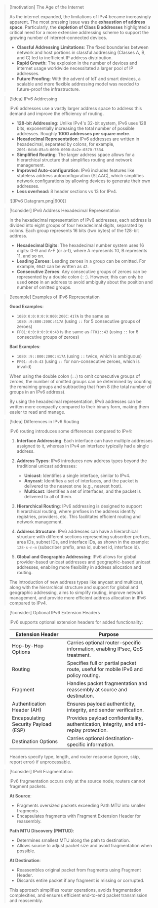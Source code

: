 > [!motivation] The Age of the Internet
> 
> As the internet expanded, the limitations of IPv4 became increasingly apparent. The most pressing issue was the **exhaustion of address space**. Particularly, the **depletion of Class B addresses** highlighted a critical need for a more extensive addressing scheme to support the growing number of internet-connected devices.
> 
> - **Classful Addressing Limitations**: The fixed boundaries between network and host portions in classful addressing (Classes A, B, and C) led to inefficient IP address distribution.
> - **Rapid Growth**: The explosion in the number of devices and internet usage worldwide necessitated a larger pool of IP addresses.
> - **Future Proofing**: With the advent of IoT and smart devices, a scalable and more flexible addressing model was needed to future-proof the infrastructure.
 
> [!idea] IPv6 Addressing
> 
> IPv6 addresses use  a vastly larger address space to address this demand and improve the efficiency of routing.
> 
> - **128-bit Addressing**: Unlike IPv4's 32-bit system, IPv6 uses 128 bits, exponentially increasing the total number of possible addresses. Roughly **1000 addresses per square metre**.
> - **Hexadecimal Representation**: IPv6 addresses are written in hexadecimal, separated by colons, for example, `2001:0db8:85a3:0000:0000:8a2e:0370:7334`. 
> - **Simplified Routing**: The larger address space allows for a hierarchical structure that simplifies routing and network management.
> - **Improved Auto-configuration**: IPv6 includes features like stateless address autoconfiguration (SLAAC), which simplifies network configurations by allowing devices to generate their own addresses.
> - **Less overhead:** 8 header sections vs 13 for IPv4.
> 
> ![[IPv6 Datagram.png|600]]

> [!consider] IPv6 Address Hexadecimal Representation
>
> In the hexadecimal representation of IPv6 addresses, each address is divided into eight groups of four hexadecimal digits, separated by colons. Each group represents 16 bits (two bytes) of the 128-bit address.
>
> - **Hexadecimal Digits**: The hexadecimal number system uses 16 digits: 0-9 and A-F (or a-f), where A represents 10, B represents 11, and so on.
> - **Leading Zeroes**: Leading zeroes in a group can be omitted. For example, `0042` can be written as `42`.
> - **Consecutive Zeroes**: Any consecutive groups of zeroes can be represented by a double colon (`::`). However, this can only be used **once** in an address to avoid ambiguity about the position and number of omitted groups.


> [!example] Examples of IPv6 Representation
>
> **Good Examples**:
>
> - `1080:0:0:0:0:9:800:200C:417A` is the same as `1080::9:800:200C:417A` (using `::` for 5 consecutive groups of zeroes)
> - `FF01:0:0:0:0:0:0:43` is the same as `FF01::43` (using `::` for 6 consecutive groups of zeroes)
>
> **Bad Examples**:
>
> - `1080::9::800:200C:417A` (using `::` twice, which is ambiguous)
> - `FF01::0:0:43` (using `::` for non-consecutive zeroes, which is invalid)
>
> When using the double colon (`::`) to omit consecutive groups of zeroes, the number of omitted groups can be determined by counting the remaining groups and subtracting that from 8 (the total number of groups in an IPv6 address).
>
> By using the hexadecimal representation, IPv6 addresses can be written more compactly compared to their binary form, making them easier to read and manage.

> [!idea] Differences in IPv6 Routing
>
> IPv6 routing introduces some differences compared to IPv4:
>
> 1. **Interface Addressing**: Each interface can have multiple addresses assigned to it, whereas in IPv4 an interface typically had a single address.
>
> 2. **Address Types**: IPv6 introduces new address types beyond the traditional unicast addresses:
>    - **Unicast**: Identifies a single interface, similar to IPv4.
>    - **Anycast**: Identifies a set of interfaces, and the packet is delivered to the nearest one (e.g., nearest host).
>    - **Multicast**: Identifies a set of interfaces, and the packet is delivered to all of them.
>
> 3. **Hierarchical Routing**: IPv6 addressing is designed to support hierarchical routing, where prefixes in the address identify registries, providers, etc. This facilitates efficient routing and network management.
>
> 4. **Address Structure**: IPv6 addresses can have a hierarchical structure with different sections representing subscriber prefixes, area IDs, subnet IDs, and interface IDs, as shown in the example: `128-s-n-m` (subscriber prefix, area id, subnet id, interface id).
>
> 5. **Global and Geographic Addressing**: IPv6 allows for global provider-based unicast addresses and geographic-based unicast addresses, enabling more flexibility in address allocation and routing.
>
> The introduction of new address types like anycast and multicast, along with the hierarchical structure and support for global and geographic addressing, aims to simplify routing, improve network management, and provide more efficient address allocation in IPv6 compared to IPv4.

> [!consider] Optional IPv6 Extension Headers
>
> IPv6 supports optional extension headers for added functionality:
>
> | Extension Header | Purpose |
> |-------------------|----------|
> | Hop-by-Hop Options | Carries optional router-specific information, enabling IPsec, QoS treatment. |
> | Routing | Specifies full or partial packet route, useful for mobile IPv6 and policy routing. |
> | Fragment | Handles packet fragmentation and reassembly at source and destination. |
> | Authentication Header (AH) | Ensures payload authenticity, integrity, and sender verification. |
> | Encapsulating Security Payload (ESP) | Provides payload confidentiality, authentication, integrity, and anti-replay protection. |
> | Destination Options | Carries optional destination-specific information. |
>
> Headers specify type, length, and router response (ignore, skip, report error) if unprocessable.


> [!consider] IPv6 Fragmentation
>
> IPv6 fragmentation occurs only at the source node; routers cannot fragment packets.
>
> **At Source**:
> - Fragments oversized packets exceeding Path MTU into smaller fragments.
> - Encapsulates fragments with Fragment Extension Header for reassembly.
>
> **Path MTU Discovery (PMTUD)**:
> - Determines smallest MTU along the path to destination.
> - Allows source to adjust packet size and avoid fragmentation when possible.
>
> **At Destination**:
> - Reassembles original packet from fragments using Fragment Header.
> - Discards entire packet if any fragment is missing or corrupted.
>
> This approach simplifies router operations, avoids fragmentation complexities, and ensures efficient end-to-end packet transmission and reassembly.